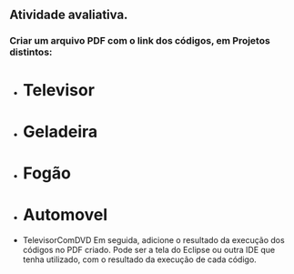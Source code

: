 ## Atividade avaliativa.

### Criar um arquivo PDF com o link dos códigos, em Projetos distintos:
* # Televisor
* # Geladeira
* # Fogão
* # Automovel
* TelevisorComDVD
Em seguida, adicione o resultado da execução dos códigos no PDF
criado. Pode ser a tela do Eclipse ou outra IDE que tenha utilizado, com
o resultado da execução de cada código.
